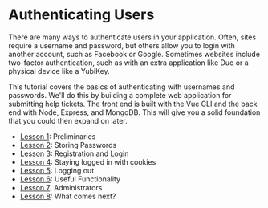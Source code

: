 # Authenticating Users

There are many ways to authenticate users in your application.
Often, sites require a username and password, but others allow you to login
with another account, such as Facebook or Google. Sometimes websites include
two-factor authentication, such as with an extra application like Duo or a
physical device like a YubiKey. 

This tutorial covers the basics of authenticating with usernames and passwords. We'll do this by building a complete web application for submitting help tickets. The front end is built with the Vue CLI and the back end with Node, Express, and MongoDB. This will give you a solid foundation that you could then expand on
later.

- [Lesson 1](/tutorials/lesson1.md): Preliminaries
- [Lesson 2](/tutorials/lesson2.md): Storing Passwords
- [Lesson 3](/tutorials/lesson3.md): Registration and Login
- [Lesson 4](/tutorials/lesson4.md): Staying logged in with cookies
- [Lesson 5](/tutorials/lesson5.md): Logging out
- [Lesson 6](/tutorials/lesson6.md): Useful Functionality
- [Lesson 7](/tutorials/lesson7.md): Administrators
- [Lesson 8](/tutorials/lesson8.md): What comes next?
